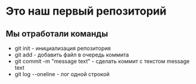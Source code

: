# Это наш первый репозиторий
## Мы отработали команды

* git init - инициализация репозитория
* git add - добавить файл в очередь коммита
* git commit -m "message text" - сделать коммит с текстом message text
* git log --oneline - лог одной строкой